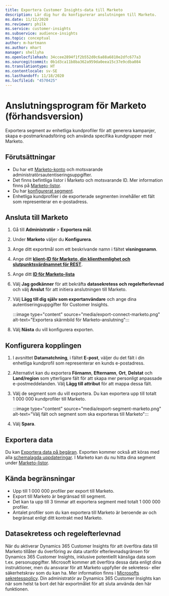 ```yaml
---
title: Exportera Customer Insights-data till Marketo
description: Lär dig hur du konfigurerar anslutningen till Marketo.
ms.date: 11/12/2020
ms.reviewer: philk
ms.service: customer-insights
ms.subservice: audience-insights
ms.topic: conceptual
author: m-hartmann
ms.author: mhart
manager: shellyha
ms.openlocfilehash: 34ccee2894f1f2b552d0c6a88a6810e2dfc677a3
ms.sourcegitcommit: 0b1d3ca11b8ba362a959da0eea15c37e9cdba084
ms.translationtype: HT
ms.contentlocale: sv-SE
ms.lasthandoff: 11/18/2020
ms.locfileid: "4570425"
---
```

# <a name="connector-for-marketo-preview"></a>Anslutningsprogram för Marketo (förhandsversion)

Exportera segment av enhetliga kundprofiler för att generera kampanjer, skapa e-postmarknadsföring och använda specifika kundgrupper med Marketo.

## <a name="prerequisites"></a>Förutsättningar

-   Du har ett [Marketo-konto](https://login.marketo.com/) och motsvarande administratörsautentiseringsuppgifter.
-   Det finns befintliga listor i Marketo och motsvarande ID. Mer information finns på [Marketo-listor](https://docs.marketo.com/display/public/DOCS/Understanding+Static+Lists).
-   Du har [konfigurerat segment](segments.md).
-   Enhetliga kundprofiler i de exporterade segmenten innehåller ett fält som representerar en e-postadress.

## <a name="connect-to-marketo"></a>Ansluta till Marketo

1. Gå till **Administratör** > **Exportera mål**.

1. Under **Marketo** väljer du **Konfigurera**.

1. Ange ditt exportmål som ett beskrivande namn i fältet **visningsnamn**.

1. Ange ditt **[klient-ID för Marketo, din klienthemlighet och slutpunktsvärdnamnet för REST](https://developers.marketo.com/rest-api/authentication/)**.

1. Ange ditt **[ID för Marketo-lista](https://docs.marketo.com/display/public/DOCS/Understanding+Static+Lists)** 

1. Välj **Jag godkänner** för att bekräfta **datasekretess och regelefterlevnad** och välj **Anslut** för att initiera anslutningen till Marketo.

1. Välj **Lägg till dig själv som exportanvändare** och ange dina autentiseringsuppgifter för Customer Insights.

   :::image type="content" source="media/export-connect-marketo.png" alt-text="Exportera skärmbild för Marketo-anslutning":::

1. Välj **Nästa** du vill konfigurera exporten.

## <a name="configure-the-connector"></a>Konfigurera kopplingen

1. I avsnittet **Datamatchning**, i fältet **E-post**, väljer du det fält i din enhetliga kundprofil som representerar en kunds e-postadress. 

1. Alternativt kan du exportera **Förnamn**, **Efternamn**, **Ort**, **Delstat** och **Land/region** som ytterligare fält för att skapa mer personligt anpassade e-postmeddelanden. Välj **Lägg till attribut** för att mappa dessa fält.

1. Välj de segment som du vill exportera. Du kan exportera upp till totalt 1 000 000 kundprofiler till Marketo.

   :::image type="content" source="media/export-segment-marketo.png" alt-text="Välj fält och segment som ska exporteras till Marketo":::

1. Välj **Spara**.

## <a name="export-the-data"></a>Exportera data

Du kan [Exportera data på begäran](export-destinations.md). Exporten kommer också att köras med alla [schemalagda uppdateringar](system.md#schedule-tab). I Marketo kan du nu hitta dina segment under [Marketo-listor](ttps://docs.marketo.com/display/public/DOCS/Understanding+Static+Lists).

## <a name="known-limitations"></a>Kända begränsningar

- Upp till 1 000 000 profiler per export till Marketo.
- Export till Marketo är begränsad till segment.
- Det kan ta upp till 3 timmar att exportera segment med totalt 1 000 000 profiler. 
- Antalet profiler som du kan exportera till Marketo är beroende av och begränsat enligt ditt kontrakt med Marketo.

## <a name="data-privacy-and-compliance"></a>Datasekretess och regelefterlevnad

När du aktiverar Dynamics 365 Customer Insights för att överföra data till Marketo tillåter du överföring av data utanför efterlevnadsgränsen för Dynamics 365 Customer Insights, inklusive potentiellt känsliga data som t.ex. personuppgifter. Microsoft kommer att överföra dessa data enligt dina instruktioner, men du ansvarar för att Marketo uppfyller de sekretess- eller säkerhetskrav som du kan ha. Mer information finns i [Microsofts sekretesspolicy](https://go.microsoft.com/fwlink/?linkid=396732).
Din administratör av Dynamics 365 Customer Insights kan när som helst ta bort det här exportmålet för att sluta använda den här funktionen.
